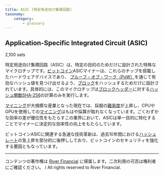```yaml
---
title: ASIC (特定用途向け集積回路)
taxonomy:
    category:
        - glossary
---
```


## Application-Specific Integrated Circuit (ASIC)
2,100 sats

特定用途向け集積回路（ASIC）は、特定の目的のためだけに設計された特殊なマイクロチップです。[ビットコイン](http://lostinbitcoin.jp.testrs.jp/staging/glossary/bitcoin-2/)ASICマイナーは、これらのチップを搭載したハードウェアデバイスであり、 [プルーフ・オブ・ワーク（PoW）](http://lostinbitcoin.jp.testrs.jp/staging/glossary/pow/)を通じて有効なハッシュ値を見つけ出せるよう、[ブロック](http://lostinbitcoin.jp.testrs.jp/staging/glossary/block/)をハッシュするためだけに設計されています。具体的には、このマイクロチップは[ブロックヘッダー](http://lostinbitcoin.jp.testrs.jp/staging/glossary/block_header/)に対する[ハッシュ関数](http://lostinbitcoin.jp.testrs.jp/staging/glossary/hash_function/)[SHA-256](http://lostinbitcoin.jp.testrs.jp/staging/glossary/sha_256/)の計算のみを実行します。

[マイニング](http://lostinbitcoin.jp.testrs.jp/staging/glossary/mining/)が大規模な産業となった現在では、採掘の[難易度](http://lostinbitcoin.jp.testrs.jp/staging/glossary/difficulty/)が上昇し、CPUやGPUを使用しての[マイニング](http://lostinbitcoin.jp.testrs.jp/staging/glossary/mining/)はもはや採算が取れなくなっています。ごくわずかな効率の差が優位性をもたらすこの業界において、ASICは単一目的に特化することでマイナーに決定的な効率性の向上をもたらしています。

ビットコインASICに関連する急速な技術革新は、過去10年間における[ハッシュレート](http://lostinbitcoin.jp.testrs.jp/staging/glossary/hash_rate/)の急上昇を部分的に後押ししており、ビットコインのセキュリティを強化する要因ともなっています。

---
コンテンツの著作権は [River Financial](https://river.com/) に帰属します。二次利用の可否は権利者にご確認ください。 / All rights reserved to River Financial.
